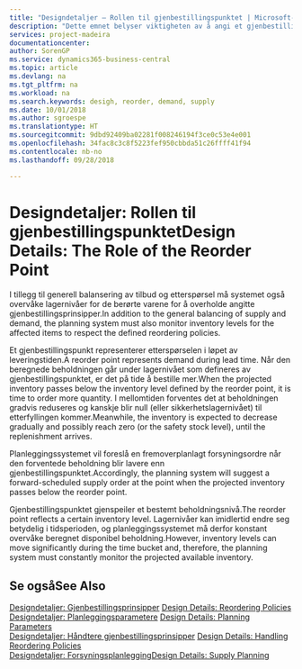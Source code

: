 ```yaml
---
title: "Designdetaljer – Rollen til gjenbestillingspunktet | Microsoft-dokumentasjon"
description: "Dette emnet belyser viktigheten av å angi et gjenbestillingspunkt, slik at du vet når du må bestille mer."
services: project-madeira
documentationcenter: 
author: SorenGP
ms.service: dynamics365-business-central
ms.topic: article
ms.devlang: na
ms.tgt_pltfrm: na
ms.workload: na
ms.search.keywords: desigh, reorder, demand, supply
ms.date: 10/01/2018
ms.author: sgroespe
ms.translationtype: HT
ms.sourcegitcommit: 9dbd92409ba02281f008246194f3ce0c53e4e001
ms.openlocfilehash: 34fac8c3c8f5223fef950cbbda51c26ffff41f94
ms.contentlocale: nb-no
ms.lasthandoff: 09/28/2018

---
```

# <a name="design-details-the-role-of-the-reorder-point"></a><span data-ttu-id="b9724-103">Designdetaljer: Rollen til gjenbestillingspunktet</span><span class="sxs-lookup"><span data-stu-id="b9724-103">Design Details: The Role of the Reorder Point</span></span>
<span data-ttu-id="b9724-104">I tillegg til generell balansering av tilbud og etterspørsel må systemet også overvåke lagernivåer for de berørte varene for å overholde angitte gjenbestillingsprinsipper.</span><span class="sxs-lookup"><span data-stu-id="b9724-104">In addition to the general balancing of supply and demand, the planning system must also monitor inventory levels for the affected items to respect the defined reordering policies.</span></span>  
  
<span data-ttu-id="b9724-105">Et gjenbestillingspunkt representerer etterspørselen i løpet av leveringstiden.</span><span class="sxs-lookup"><span data-stu-id="b9724-105">A reorder point represents demand during lead time.</span></span> <span data-ttu-id="b9724-106">Når den beregnede beholdningen går under lagernivået som defineres av gjenbestillingspunktet, er det på tide å bestille mer.</span><span class="sxs-lookup"><span data-stu-id="b9724-106">When the projected inventory passes below the inventory level defined by the reorder point, it is time to order more quantity.</span></span> <span data-ttu-id="b9724-107">I mellomtiden forventes det at beholdningen gradvis reduseres og kanskje blir null (eller sikkerhetslagernivået) til etterfyllingen kommer.</span><span class="sxs-lookup"><span data-stu-id="b9724-107">Meanwhile, the inventory is expected to decrease gradually and possibly reach zero (or the safety stock level), until the replenishment arrives.</span></span>  
  
<span data-ttu-id="b9724-108">Planleggingssystemet vil foreslå en fremoverplanlagt forsyningsordre når den forventede beholdning blir lavere enn gjenbestillingspunktet.</span><span class="sxs-lookup"><span data-stu-id="b9724-108">Accordingly, the planning system will suggest a forward-scheduled supply order at the point when the projected inventory passes below the reorder point.</span></span>  
  
<span data-ttu-id="b9724-109">Gjenbestillingspunktet gjenspeiler et bestemt beholdningsnivå.</span><span class="sxs-lookup"><span data-stu-id="b9724-109">The reorder point reflects a certain inventory level.</span></span> <span data-ttu-id="b9724-110">Lagernivåer kan imidlertid endre seg betydelig i tidsperioden, og planleggingssystemet må derfor konstant overvåke beregnet disponibel beholdning.</span><span class="sxs-lookup"><span data-stu-id="b9724-110">However, inventory levels can move significantly during the time bucket and, therefore, the planning system must constantly monitor the projected available inventory.</span></span>  
  
## <a name="see-also"></a><span data-ttu-id="b9724-111">Se også</span><span class="sxs-lookup"><span data-stu-id="b9724-111">See Also</span></span>  
<span data-ttu-id="b9724-112">[Designdetaljer: Gjenbestillingsprinsipper](design-details-reordering-policies.md) </span><span class="sxs-lookup"><span data-stu-id="b9724-112">[Design Details: Reordering Policies](design-details-reordering-policies.md) </span></span>  
<span data-ttu-id="b9724-113">[Designdetaljer: Planleggingsparametere](design-details-planning-parameters.md) </span><span class="sxs-lookup"><span data-stu-id="b9724-113">[Design Details: Planning Parameters](design-details-planning-parameters.md) </span></span>  
<span data-ttu-id="b9724-114">[Designdetaljer: Håndtere gjenbestillingsprinsipper](design-details-handling-reordering-policies.md) </span><span class="sxs-lookup"><span data-stu-id="b9724-114">[Design Details: Handling Reordering Policies](design-details-handling-reordering-policies.md) </span></span>  
[<span data-ttu-id="b9724-115">Designdetaljer: Forsyningsplanlegging</span><span class="sxs-lookup"><span data-stu-id="b9724-115">Design Details: Supply Planning</span></span>](design-details-supply-planning.md)
